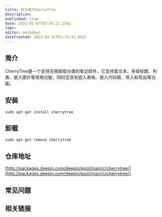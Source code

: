 ```yaml
---
title: 待分类/CherryTree
description: 
published: true
date: 2022-05-07T07:47:21.154Z
tags: 
editor: markdown
dateCreated: 2022-04-21T03:30:31.862Z
---
```


## 简介

CherryTree是一个支持无限层级分类的笔记软件，它支持富文本、多级标题、列表、嵌入图片等常用功能，同时还具有嵌入表格、嵌入代码框、导入和导出等功能。

## 安装

`sudo apt-get install cherrytree`

## 卸载

`sudo apt-get remove cherrytree`

## 仓库地址

[http://packages.deepin.com/deepin/pool/main/c/cherrytree/](http://packages.deepin.com/deepin/pool/main/c/cherrytree/)


## 常见问题


## 相关链接